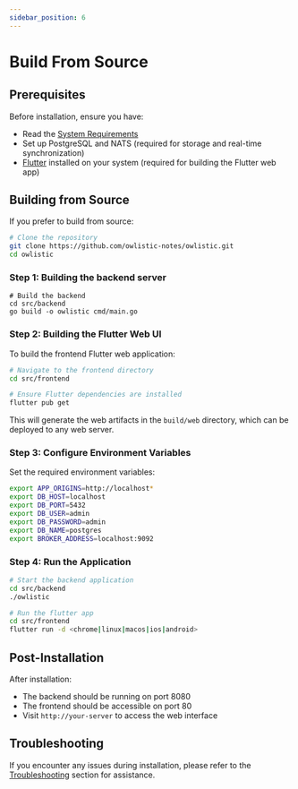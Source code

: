 ```yaml
---
sidebar_position: 6
---
```


# Build From Source

## Prerequisites

Before installation, ensure you have:

- Read the [System Requirements](system-requirements.md)
- Set up PostgreSQL and NATS (required for storage and real-time synchronization)
- [Flutter](https://flutter.dev/docs/get-started/install) installed on your system (required for building the Flutter web app)

## Building from Source

If you prefer to build from source:

```bash
# Clone the repository
git clone https://github.com/owlistic-notes/owlistic.git
cd owlistic
```

### Step 1: Building the backend server

```
# Build the backend
cd src/backend
go build -o owlistic cmd/main.go
```

### Step 2: Building the Flutter Web UI

To build the frontend Flutter web application:

```bash
# Navigate to the frontend directory
cd src/frontend

# Ensure Flutter dependencies are installed
flutter pub get
```

This will generate the web artifacts in the `build/web` directory, which can be deployed to any web server.


### Step 3: Configure Environment Variables

Set the required environment variables:

```bash
export APP_ORIGINS=http://localhost*
export DB_HOST=localhost
export DB_PORT=5432
export DB_USER=admin
export DB_PASSWORD=admin
export DB_NAME=postgres
export BROKER_ADDRESS=localhost:9092
```

### Step 4: Run the Application

```bash
# Start the backend application
cd src/backend
./owlistic

# Run the flutter app
cd src/frontend
flutter run -d <chrome|linux|macos|ios|android>
```

## Post-Installation

After installation:
- The backend should be running on port 8080
- The frontend should be accessible on port 80
- Visit `http://your-server` to access the web interface

## Troubleshooting

If you encounter any issues during installation, please refer to the [Troubleshooting](../troubleshooting/common-issues.md) section for assistance.
